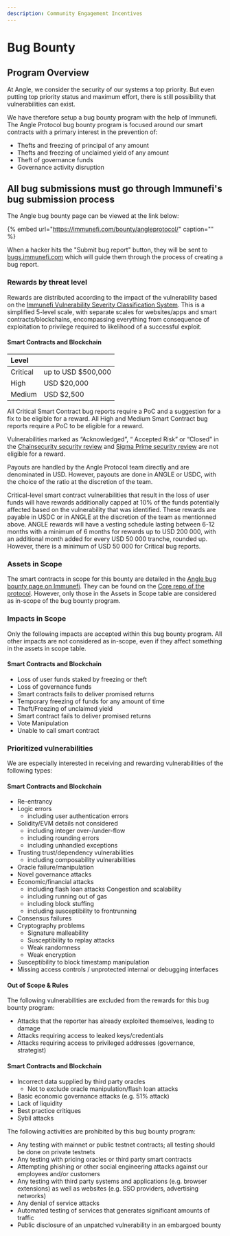 ```yaml
---
description: Community Engagement Incentives
---
```


# Bug Bounty

## Program Overview

At Angle, we consider the security of our systems a top priority. But even putting top priority status and maximum effort, there is still possibility that vulnerabilities can exist.

We have therefore setup a bug bounty program with the help of Immunefi. The Angle Protocol bug bounty program is focused around our smart contracts with a primary interest in the prevention of:

- Thefts and freezing of principal of any amount
- Thefts and freezing of unclaimed yield of any amount
- Theft of governance funds
- Governance activity disruption

## All bug submissions must go through Immunefi's bug submission process

The Angle bug bounty page can be viewed at the link below:

{% embed url="https://immunefi.com/bounty/angleprotocol/" caption="" %}

When a hacker hits the "Submit bug report" button, they will be sent to [bugs.immunefi.com](https://bugs.immunefi.com) which will guide them through the process of creating a bug report.

### Rewards by threat level

Rewards are distributed according to the impact of the vulnerability based on the [Immunefi Vulnerability Severity Classification System](https://immunefi.com/severity-updated). This is a simplified 5-level scale, with separate scales for websites/apps and smart contracts/blockchains, encompassing everything from consequence of exploitation to privilege required to likelihood of a successful exploit.

#### Smart Contracts and Blockchain

| Level    |                     |
| :------- | :------------------ |
| Critical | up to USD \$500,000 |
| High     | USD \$20,000        |
| Medium   | USD \$2,500         |

All Critical Smart Contract bug reports require a PoC and a suggestion for a fix to be eligible for a reward. All High and Medium Smart Contract bug reports require a PoC to be eligible for a reward.

Vulnerabilities marked as “Acknowledged”, “ Accepted Risk” or “Closed” in the [Chainsecurity security review](https://github.com/AngleProtocol/angle-core/blob/main/audits/Chainsecurity%20Audit%20Report.pdf) and [Sigma Prime security review](https://github.com/AngleProtocol/angle-core/blob/main/audits/Chainsecurity%20Audit%20Report.pdf) are not eligible for a reward.

Payouts are handled by the Angle Protocol team directly and are denominated in USD. However, payouts are done in ANGLE or USDC, with the choice of the ratio at the discretion of the team.

Critical-level smart contract vulnerabilities that result in the loss of user funds will have rewards additionally capped at 10% of the funds potentially affected based on the vulnerability that was identified. These rewards are payable in USDC or in ANGLE at the discretion of the team as mentionned above. ANGLE rewards will have a vesting schedule lasting between 6-12 months with a minimum of 6 months for rewards up to USD 200 000, with an additional month added for every USD 50 000 tranche, rounded up. However, there is a minimum of USD 50 000 for Critical bug reports.

### Assets in Scope

The smart contracts in scope for this bounty are detailed in the [Angle bug bounty page on Immunefi](https://immunefi.com/bounty/angleprotocol/). They can be found on the [Core repo of the protocol](https://github.com/AngleProtocol/angle-core). However, only those in the Assets in Scope table are considered as in-scope of the bug bounty program.

### Impacts in Scope

Only the following impacts are accepted within this bug bounty program. All other impacts are not considered as in-scope, even if they affect something in the assets in scope table.

#### Smart Contracts and Blockchain

- Loss of user funds staked by freezing or theft
- Loss of governance funds
- Smart contracts fails to deliver promised returns
- Temporary freezing of funds for any amount of time
- Theft/Freezing of unclaimed yield
- Smart contract fails to deliver promised returns
- Vote Manipulation
- Unable to call smart contract

### Prioritized vulnerabilities

We are especially interested in receiving and rewarding vulnerabilities of the following types:

#### Smart Contracts and Blockchain

- Re-entrancy
- Logic errors
  - including user authentication errors
- Solidity/EVM details not considered
  - including integer over-/under-flow
  - including rounding errors
  - including unhandled exceptions
- Trusting trust/dependency vulnerabilities
  - including composability vulnerabilities
- Oracle failure/manipulation
- Novel governance attacks
- Economic/financial attacks
  - including flash loan attacks
    Congestion and scalability
  - including running out of gas
  - including block stuffing
  - including susceptibility to frontrunning
- Consensus failures
- Cryptography problems
  - Signature malleability
  - Susceptibility to replay attacks
  - Weak randomness
  - Weak encryption
- Susceptibility to block timestamp manipulation
- Missing access controls / unprotected internal or debugging interfaces

#### Out of Scope & Rules

The following vulnerabilities are excluded from the rewards for this bug bounty program:

- Attacks that the reporter has already exploited themselves, leading to damage
- Attacks requiring access to leaked keys/credentials
- Attacks requiring access to privileged addresses (governance, strategist)

#### Smart Contracts and Blockchain

- Incorrect data supplied by third party oracles
  - Not to exclude oracle manipulation/flash loan attacks
- Basic economic governance attacks (e.g. 51% attack)
- Lack of liquidity
- Best practice critiques
- Sybil attacks

The following activities are prohibited by this bug bounty program:

- Any testing with mainnet or public testnet contracts; all testing should be done on private testnets
- Any testing with pricing oracles or third party smart contracts
- Attempting phishing or other social engineering attacks against our employees and/or customers
- Any testing with third party systems and applications (e.g. browser extensions) as well as websites (e.g. SSO providers, advertising networks)
- Any denial of service attacks
- Automated testing of services that generates significant amounts of traffic
- Public disclosure of an unpatched vulnerability in an embargoed bounty
